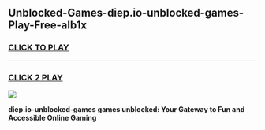 
## Unblocked-Games-diep.io-unblocked-games-Play-Free-alb1x
<h3>
<a href="https://premium76.site?title=diep.io-unblocked-games&ref=15A">CLICK TO PLAY</a></h3>
<hr>

<h3>
<a href="https://premium76.site?title=diep.io-unblocked-games&ref=15A">CLICK 2 PLAY</a>
  
</h3>

<a href="https://premium76.site?title=diep.io-unblocked-games&ref=15A"><img src="https://clearcache.store/games.png"></a>


**diep.io-unblocked-games games unblocked: Your Gateway to Fun and Accessible Online Gaming**
